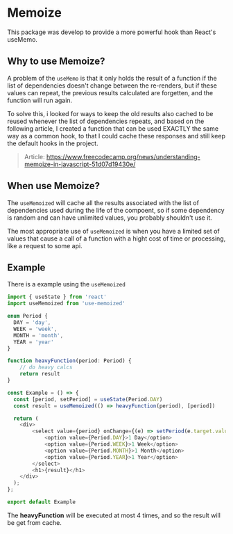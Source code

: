 # Memoize

This package was develop to provide a more powerful hook than React's useMemo.<br>

## Why to use Memoize?

A problem of the `useMemo` is that it only holds the result of a function if the list of dependencies doesn't change between the re-renders, but if these values can repeat, the previous results calculated are forgetten, and the function will run again.<br>

To solve this, i looked for ways to keep the old results also cached to be reused whenever the list of dependencies repeats, and based on the following article, I created a function that can be used EXACTLY the same way as a common hook, to that I could cache these responses and still keep the default hooks in the project.<br>

> Article: <https://www.freecodecamp.org/news/understanding-memoize-in-javascript-51d07d19430e/>

## When use Memoize?

The `useMemoized` will cache all the results associated with the list of dependencies used during the life of the compoent, so if some dependency is random and can have unlimited values, you probably shouldn't use it.<br>

The most appropriate use of `useMemoized` is when you have a limited set of values that cause a call of a function with a hight cost of time or processing, like a request to some api.<br>

## Example

There is a example using the `useMemoized`

```ts
import { useState } from 'react'
import useMemoized from 'use-memoized'

enum Period {
  DAY = 'day',
  WEEK = 'week',
  MONTH = 'month',
  YEAR = 'year'
}

function heavyFunction(period: Period) {
    // do heavy calcs
    return result
}

const Example = () => {
  const [period, setPeriod] = useState(Period.DAY)
  const result = useMemoized(() => heavyFunction(period), [period])

  return (
    <div>
        <select value={period} onChange={(e) => setPeriod(e.target.value as Period)}>
            <option value={Period.DAY}>1 Day</option>
            <option value={Period.WEEK}>1 Week</option>
            <option value={Period.MONTH}>1 Month</option>
            <option value={Period.YEAR}>1 Year</option>
        </select>
        <h1>{result}</h1>
    </div>
  );
};

export default Example
```

The **heavyFunction** will be executed at most 4 times, and so the result will be get from cache.
